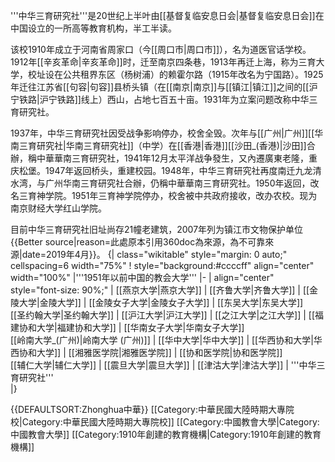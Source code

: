 '''中华三育研究社'''是20世纪上半叶由[[基督复临安息日会|基督复临安息日会]]在中国设立的一所高等教育机构，半工半读。

该校1910年成立于河南省周家口（今[[周口市|周口市]]），名为道医官话学校。1912年[[辛亥革命|辛亥革命]]时，迁至南京四条巷，1913年再迁上海，称为三育大学，校址设在公共租界东区（杨树浦）的赖霍尔路（1915年改名为宁国路）。1925年迁往江苏省[[句容|句容]]县桥头镇（在[[南京|南京]]与[[镇江|镇江]]之间的[[沪宁铁路|沪宁铁路]]线上）西山，占地七百五十亩。1931年为立案问题改称中华三育研究社。

1937年，中华三育研究社因受战争影响停办，校舍全毁。次年与[[广州|广州]][[华南三育研究社|华南三育研究社]]（中学）在[[香港|香港]][[沙田_(香港)|沙田]]合辦，稱中華華南三育研究社，1941年12月太平洋战争發生，又內遷廣東老隆，重庆松堡。1947年返回桥头，重建校园。1948年，中华三育研究社再度南迁九龙清水湾，与广州华南三育研究社合辦，仍稱中華華南三育研究社。1950年返回，改名三育神学院。1951年三育神学院停办，校舍被中共政府接收，改办农校。现为南京财经大学红山学院。

目前中华三育研究社旧址尚存21幢老建筑，2007年列为镇江市文物保护单位{{Better source|reason=此處原本引用360doc為來源，為不可靠來源|date=2019年4月}}。
<references/>
{| class="wikitable" style="margin: 0 auto;" cellspacing=6 width="75%"
! style="background:#ccccff" align="center" width="100%" |'''1951年以前中国的教会大学'''
|-
| align="center" style="font-size: 90%;" |  [[燕京大学|燕京大学]] | [[齐鲁大学|齐鲁大学]] | [[金陵大学|金陵大学]] | [[金陵女子大学|金陵女子大学]] | [[东吴大学|东吴大学]] <br> [[圣约翰大学|圣约翰大学]] | [[沪江大学|沪江大学]] | [[之江大学|之江大学]] | [[福建协和大学|福建协和大学]] | [[华南女子大学|华南女子大学]] <br> [[岭南大学_(广州)|岭南大学 (广州)]] | [[华中大学|华中大学]] | [[华西协和大学|华西协和大学]] | [[湘雅医学院|湘雅医学院]] | [[协和医学院|协和医学院]] <br> [[辅仁大学|辅仁大学]] | [[震旦大学|震旦大学]] | [[津沽大学|津沽大学]] | '''中华三育研究社'''<br /> 
|}

{{DEFAULTSORT:Zhonghua中華}}
[[Category:中華民國大陸時期大專院校|Category:中華民國大陸時期大專院校]]
[[Category:中國教會大學|Category:中國教會大學]]
[[Category:1910年創建的教育機構|Category:1910年創建的教育機構]]